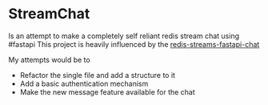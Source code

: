 # StreamChat 

Is an attempt to make a completely self reliant redis stream chat using #fastapi
This project is heavily influenced by the [redis-streams-fastapi-chat](https://github.com/leonh/redis-streams-fastapi-chat)

My attempts would be to

* Refactor the single file and add a structure to it
* Add a basic authentication mechanism
* Make the new message feature available for the chat
